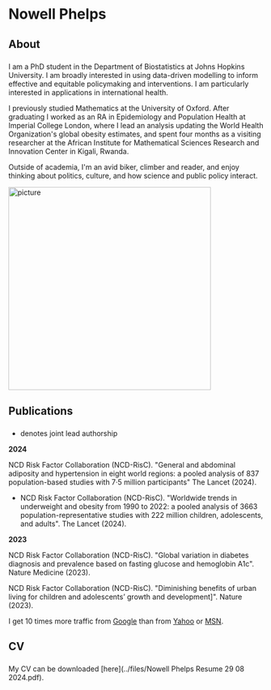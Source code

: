# Nowell Phelps

## About
### 
I am a PhD student in the Department of Biostatistics at Johns Hopkins University. I am broadly interested in using data-driven modelling to inform effective and equitable policymaking and interventions. I am particularly interested in applications in international health.

I previously studied Mathematics at the University of Oxford. After graduating I worked as an RA in Epidemiology and Population Health at Imperial College London, where I lead an analysis updating the World Health Organization's global obesity estimates, and spent four months as a visiting researcher at the African Institute for Mathematical Sciences Research and Innovation Center in Kigali, Rwanda.

Outside of academia, I'm an avid biker, climber and reader, and enjoy thinking about politics, culture, and how science and public policy interact.

<img src="../media/me.png" alt="picture" width="400"/>

## Publications
### 
* denotes joint lead authorship

<b>2024</b>

NCD Risk Factor Collaboration (NCD-RisC). "General and abdominal adiposity and hypertension in eight world regions: a pooled analysis of 837 population-based studies with 7·5 million participants" The Lancet (2024).

* NCD Risk Factor Collaboration (NCD-RisC). "Worldwide trends in underweight and obesity from 1990 to 2022: a pooled analysis of 3663 population-representative studies with 222 million children, adolescents, and adults". The Lancet (2024).

<b>2023</b>

NCD Risk Factor Collaboration (NCD-RisC). "Global variation in diabetes diagnosis and prevalence based on fasting glucose and hemoglobin A1c". Nature Medicine (2023).

NCD Risk Factor Collaboration (NCD-RisC). "Diminishing benefits of urban living for children and adolescents’ growth and development]". Nature (2023).


I get 10 times more traffic from [Google][1] than from
[Yahoo][2] or [MSN][3].

  [1]:http://google.com/        "Google"
  [2]:http://search.yahoo.com/  "Yahoo Search"
  [3]:http://search.msn.com/    "MSN Search"
  
  

## CV
### 
My CV can be downloaded [here](../files/Nowell Phelps Resume 29 08 2024.pdf).


